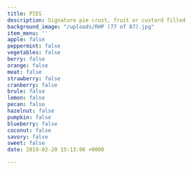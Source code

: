 ```yaml
---
title: PIES
description: Signature pie crust, fruit or custard filled
background_image: "/uploads/RHP (77 of 87).jpg"
item_menu: ''
apple: false
peppermint: false
vegetables: false
berry: false
orange: false
meat: false
strawberry: false
cranberry: false
brule: false
lemon: false
pecan: false
hazelnut: false
pumpkin: false
blueberry: false
coconut: false
savory: false
sweet: false
date: 2019-02-20 15:13:06 +0000

---
```

